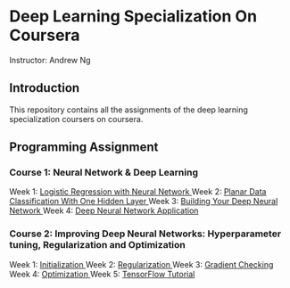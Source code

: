 # Deep Learning Specialization On Coursera

Instructor: Andrew Ng

## Introduction
This repository contains all the assignments of the deep learning specialization coursers on coursera.

## Programming Assignment
### Course 1: Neural Network & Deep Learning
Week 1: <a href="https://github.com/MOHED1224/deep-learning-specialization-coursera/blob/master/01.%20Neural%20Network%20and%20Deep%20Learning/01.%20Assignment%20-%20Logistic%20Regression%20with%20a%20Neural%20Network%20mindset%20v5.ipynb"> Logistic Regression with Neural Network </a>
Week 2: <a href="https://github.com/MOHED1224/deep-learning-specialization-coursera/blob/master/01.%20Neural%20Network%20and%20Deep%20Learning/02.%20Assignment%20-%20Planar%20data%20classification%20with%20onehidden%20layer%20v6b.ipynb"> Planar Data Classification With One Hidden Layer </a>
Week 3: <a href="https://github.com/MOHED1224/deep-learning-specialization-coursera/blob/master/01.%20Neural%20Network%20and%20Deep%20Learning/03.%20Assignment%20-%20Building%20your%20Deep%20Neural%20Network%20-%20Step%20by%20Step%20v8.ipynb"> Building Your Deep Neural Network </a>
Week 4: <a href="https://github.com/MOHED1224/deep-learning-specialization-coursera/blob/master/01.%20Neural%20Network%20and%20Deep%20Learning/04.%20Assignment%20-%20Deep%20Neural%20Network%20Application%20v8.ipynb"> Deep Neural Network Application </a>

### Course 2: Improving Deep Neural Networks: Hyperparameter tuning, Regularization and Optimization
Week 1: <a href="https://github.com/MOHED1224/deep-learning-specialization-coursera/blob/master/02.%20Improving%20Deep%20Neural%20Networks/01.%20Assignment%20-%20Initialization.ipynb"> Initialization </a>
Week 2: <a href="https://github.com/MOHED1224/deep-learning-specialization-coursera/blob/master/02.%20Improving%20Deep%20Neural%20Networks/02.%20Assignment%20-%20Regularization.ipynb"> Regularization </a>
Week 3: <a href="https://github.com/MOHED1224/deep-learning-specialization-coursera/blob/master/02.%20Improving%20Deep%20Neural%20Networks/03.%20Assignment%20-%20Gradient%20Checking.ipynb"> Gradient Checking </a>
Week 4: <a href="https://github.com/MOHED1224/deep-learning-specialization-coursera/blob/master/02.%20Improving%20Deep%20Neural%20Networks/04.%20Assignment%20-%20Optimization.ipynb"> Optimization </a>
Week 5: <a href="https://github.com/MOHED1224/deep-learning-specialization-coursera/blob/master/02.%20Improving%20Deep%20Neural%20Networks/05.%20Assignment%20-%20TensorFlow%20Tutorial.ipynb"> TensorFlow Tutorial </a>
